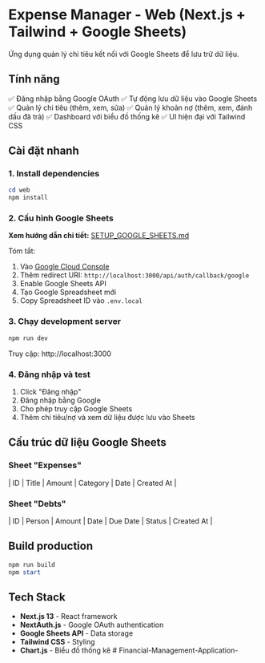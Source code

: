 # Expense Manager - Web (Next.js + Tailwind + Google Sheets)

Ứng dụng quản lý chi tiêu kết nối với Google Sheets để lưu trữ dữ liệu.

## Tính năng

✅ Đăng nhập bằng Google OAuth
✅ Tự động lưu dữ liệu vào Google Sheets
✅ Quản lý chi tiêu (thêm, xem, sửa)
✅ Quản lý khoản nợ (thêm, xem, đánh dấu đã trả)
✅ Dashboard với biểu đồ thống kê
✅ UI hiện đại với Tailwind CSS

## Cài đặt nhanh

### 1. Install dependencies

```powershell
cd web
npm install
```

### 2. Cấu hình Google Sheets

**Xem hướng dẫn chi tiết:** [SETUP_GOOGLE_SHEETS.md](./SETUP_GOOGLE_SHEETS.md)

Tóm tắt:
1. Vào [Google Cloud Console](https://console.cloud.google.com/)
2. Thêm redirect URI: `http://localhost:3000/api/auth/callback/google`
3. Enable Google Sheets API
4. Tạo Google Spreadsheet mới
5. Copy Spreadsheet ID vào `.env.local`

### 3. Chạy development server

```powershell
npm run dev
```

Truy cập: http://localhost:3000

### 4. Đăng nhập và test

1. Click "Đăng nhập"
2. Đăng nhập bằng Google
3. Cho phép truy cập Google Sheets
4. Thêm chi tiêu/nợ và xem dữ liệu được lưu vào Sheets

## Cấu trúc dữ liệu Google Sheets

### Sheet "Expenses"
| ID | Title | Amount | Category | Date | Created At |

### Sheet "Debts"  
| ID | Person | Amount | Date | Due Date | Status | Created At |

## Build production

```powershell
npm run build
npm start
```

## Tech Stack

- **Next.js 13** - React framework
- **NextAuth.js** - Google OAuth authentication
- **Google Sheets API** - Data storage
- **Tailwind CSS** - Styling
- **Chart.js** - Biểu đồ thống kê
#   F i n a n c i a l - M a n a g e m e n t - A p p l i c a t i o n -  
 